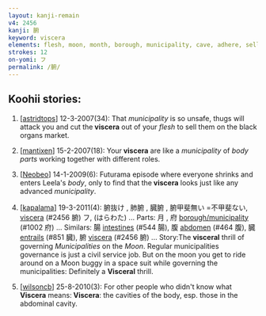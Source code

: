 ```yaml
---
layout: kanji-remain
v4: 2456
kanji: 腑
keyword: viscera
elements: flesh, moon, month, borough, municipality, cave, adhere, sellotape, person, glue
strokes: 12
on-yomi: フ
permalink: /腑/
---
```


## Koohii stories: 

1) [<a href="http://kanji.koohii.com/profile/astridtops">astridtops</a>] 12-3-2007(34): That <em>municipality</em> is so unsafe, thugs will attack you and cut the<strong> viscera</strong> out of your <em>flesh</em> to sell them on the black organs market.

2) [<a href="http://kanji.koohii.com/profile/mantixen">mantixen</a>] 15-2-2007(18): Your<strong> viscera</strong> are like a <em>municipality</em> of <em>body parts</em> working together with different roles.

3) [<a href="http://kanji.koohii.com/profile/Neobeo">Neobeo</a>] 14-1-2009(6): Futurama episode where everyone shrinks and enters Leela&#039;s <em>body</em>, only to find that the<strong> viscera</strong> looks just like any advanced <em>municipality</em>.

4) [<a href="http://kanji.koohii.com/profile/kapalama">kapalama</a>] 19-3-2011(4): 腑抜け , 肺腑 , 臓腑 , 腑甲斐無い =不甲斐ない, <a href="../v4/2456.html">viscera</a> (#2456 腑) フ, (はらわた) ... Parts: 月 , 府 <a href="http://kanji.koohii.com/study/kanji/1002">borough/municipality</a> (#1002 府) ... Similars: 腸 <a href="../v4/544.html">intestines</a> (#544 腸), 腹 <a href="../v4/464.html">abdomen</a> (#464 腹), 臓 <a href="../v4/851.html">entrails</a> (#851 臓), 腑 <a href="../v4/2456.html">viscera</a> (#2456 腑) ... Story:The <strong>visceral</strong> thrill of governing <em>Municipalities</em> on the <em>Moon</em>. Regular municipalities governance is just a civil service job. But on the moon you get to ride around on a Moon buggy in a space suit while governing the municipalities: Definitely a <strong>Visceral</strong> thrill.

5) [<a href="http://kanji.koohii.com/profile/wilsoncb">wilsoncb</a>] 25-8-2010(3): For other people who didn&#039;t know what<strong> Viscera</strong> means:<strong> Viscera</strong>: the cavities of the body, esp. those in the abdominal cavity.

